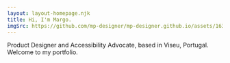 ```yaml
---
layout: layout-homepage.njk
title: Hi, I'm Margo.
imgSrc: https://github.com/mp-designer/mp-designer.github.io/assets/163604385/b7baf736-8248-43a3-87f7-d13bbcf7641b
---
```


Product Designer and Accessibility Advocate, based in Viseu, Portugal.
Welcome to my portfolio.
